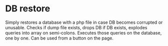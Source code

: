 # DB restore 
Simply restores a database with a php file in case DB becomes corrupted or unusable. Checks if dump file exists, drops DB if DB exists, explodes queries into array on semi-colons. Executes those queries on the database, one by one. Can be used from a button on the page.
